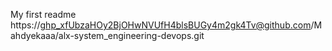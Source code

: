 My first readme
https://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@github.com/Mahdyekaaa/alx-system_engineering-devops.git
